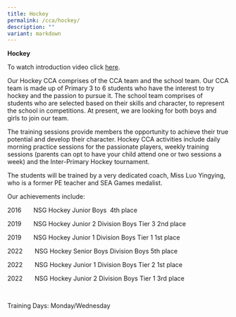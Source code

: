 ```yaml
---
title: Hockey
permalink: /cca/hockey/
description: ""
variant: markdown
---
```

**Hockey**
<br>

To watch introduction video click [here](https://youtu.be/I0aGfGUOGQI).
<br>

Our Hockey CCA comprises of the CCA team and the school team. Our CCA team is made up of Primary 3 to 6 students who have the interest to try hockey and the passion to pursue it. The school team comprises of students who are selected based on their skills and character, to represent the school in competitions. At present, we are looking for both boys and girls to join our team.
<br>

The training sessions provide members the opportunity to achieve their true potential and develop their character. Hockey CCA activities include daily morning practice sessions for the passionate players, weekly training sessions (parents can opt to have your child attend one or two sessions a week) and the Inter-Primary Hockey tournament.
<br>

The students will be trained by a very dedicated coach, Miss Luo Yingying, who is a former PE teacher and SEA Games medalist.
<br>

Our achievements include:

2016&nbsp;&nbsp;&nbsp;&nbsp;&nbsp;&nbsp; NSG Hockey Junior Boys&nbsp; 4th place

2019&nbsp;&nbsp;&nbsp;&nbsp;&nbsp;&nbsp; NSG Hockey Junior 2 Division Boys Tier 3 2nd place

2019&nbsp;&nbsp;&nbsp;&nbsp;&nbsp;&nbsp; NSG Hockey Junior 1 Division Boys Tier 1 1st place

2022&nbsp;&nbsp;&nbsp;&nbsp;&nbsp;&nbsp; NSG Hockey Senior Boys Division Boys 5th place

2022&nbsp;&nbsp;&nbsp;&nbsp;&nbsp;&nbsp; NSG Hockey Junior 1 Division Boys Tier 2 1st place

2022&nbsp;&nbsp;&nbsp;&nbsp;&nbsp;&nbsp; NSG Hockey Junior 2 Division Boys Tier 1 3rd place

<br>

Training Days: Monday/Wednesday